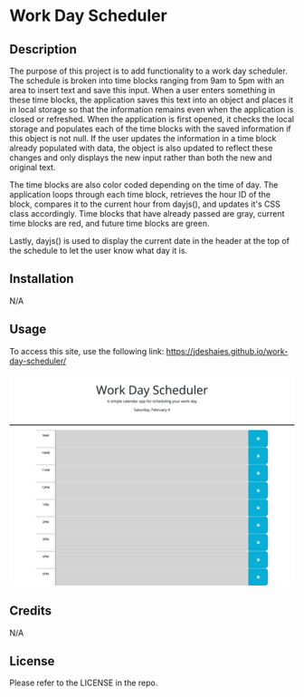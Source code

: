 # Work Day Scheduler

## Description

The purpose of this project is to add functionality to a work day scheduler. The schedule is broken into time blocks ranging from 9am to 5pm with an area to insert text and save this input. When a user enters something in these time blocks, the application saves this text into an object and places it in local storage so that the information remains even when the application is closed or refreshed. When the application is first opened, it checks the local storage and populates each of the time blocks with the saved information if this object is not null. If the user updates the information in a time block already populated with data, the object is also updated to reflect these changes and only displays the new input rather than both the new and original text.

The time blocks are also color coded depending on the time of day. The application loops through each time block, retrieves the hour ID of the block, compares it to the current hour from dayjs(), and updates it's CSS class accordingly. Time blocks that have already passed are gray, current time blocks are red, and future time blocks are green.

Lastly, dayjs() is used to display the current date in the header at the top of the schedule to let the user know what day it is.

## Installation

N/A

## Usage

To access this site, use the following link: https://jdeshaies.github.io/work-day-scheduler/

![alt text](assets/images/screenshot.png)

## Credits

N/A

## License

Please refer to the LICENSE in the repo.
